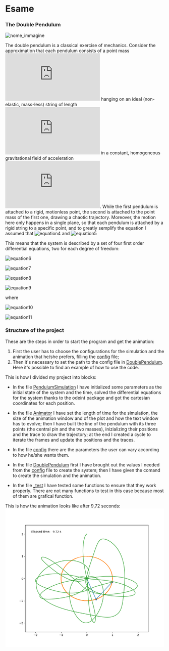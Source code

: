 # Esame
### The Double Pendulum
![nome_immagine](https://physicspython.files.wordpress.com/2019/02/double_pendulum-e1549896953882.png?w=400)

The double pendulum is a classical exercise of mechanics. Consider the approximation that each pendulum consists of a point mass ![equation1](https://latex.codecogs.com/gif.latex?m) hanging on an ideal (non-elastic, mass-less) string of length ![equation2](https://latex.codecogs.com/gif.latex?l) in a constant, homogeneous  gravitational field of acceleration ![equation3](https://latex.codecogs.com/gif.latex?g). While the first pendulum is attached to a rigid, motionless point, the second is attached to the point mass of the first one,  drawing a chaotic trajectory. Moreover, the motion here only happens in a single plane, so that each pendulum is attached by a rigid string to a specific point, and to greatly semplify the equation I assumed that ![equation4](https://latex.codecogs.com/gif.latex?m_{1}&space;=&space;m_{2}&space;=&space;1) and ![equation5](https://latex.codecogs.com/gif.latex?l_{1}&space;=&space;l_{2}&space;=&space;1.)

This means that the system is described by a set of four first order differential equations, two for each degree of freedom:

![equation6](https://latex.codecogs.com/gif.latex?\dot{\theta_1}&space;=&space;\frac{p_1&space;-&space;p_2cos(\theta_1&space;-&space;\theta_2)}{1&space;+&space;sin^2(\theta_1&space;-&space;\theta_2)})

![equation7](https://latex.codecogs.com/gif.latex?\dot{\theta_2}&space;=&space;\frac{2p_2&space;-&space;p_1cos(\theta_1&space;-&space;\theta_2)}{1&space;+&space;sin^2(\theta_1&space;-&space;\theta_2)})

![equation8](https://latex.codecogs.com/gif.latex?\dot{p_1}&space;=&space;-2gsin(\theta_1)&space;-&space;A&space;+&space;B)

![equation9](https://latex.codecogs.com/gif.latex?\dot{p_2}&space;=&space;-gsin(\theta_2)&space;+&space;A&space;-&space;B)

where

![equation10](https://latex.codecogs.com/gif.latex?A&space;=&space;\frac{p_1p_2sin(\theta_1&space;-&space;\theta_2)}{1&space;+&space;sin^2(\theta_1&space;-&space;\theta_2)})

![equation11](https://latex.codecogs.com/gif.latex?B&space;=&space;\frac{p_1^2&space;+&space;2p_2^2&space;-&space;p_1p_2cos(\theta_1&space;-&space;\theta_2)}{2[1&space;+&space;sin^2(\theta_1&space;-&space;\theta_2)]^2}sin[2(\theta_1&space;-&space;\theta_2)])


### Structure of the project
These are the steps in order to start the program and get the animation:

1) First the user has to choose the configurations for the simulation and the animation that he/she prefers, filling the [config](https://github.com/GiuliaPolverini/Esame/blob/master/config.json) file;
2) Then it's necessary to set the path to the config file in [DoublePendulum](https://github.com/GiuliaPolverini/Esame/blob/master/DoublePendulum.py). Here it's possible to find an example of how to use the code.

This is how I divided my project into blocks:

- In the file [PendulumSimulation](https://github.com/GiuliaPolverini/Esame/blob/master/PendulumSimulation.py) I have initialized some parameters as the initial state of the system and the time, solved the differential equations for the system thanks to the odeint package and got the cartesian coordinates for each position.

- In the file [Animator](https://github.com/GiuliaPolverini/Esame/blob/master/Animator.py) I have set the length of time for the simulation, the size of the animation window and of the plot and how the text window has to evolve; then I have built the line of the pendulum with its three points (the central pin and the two masses), inizializing their positions and the trace to draw the trajectory; at the end I created a cycle to iterate the frames and update the positions and the traces.

- In the file [config](https://github.com/GiuliaPolverini/Esame/blob/master/config.json) there are the parameters the user can vary according to how he/she wants them.

- In the file [DoublePendulum](https://github.com/GiuliaPolverini/Esame/blob/master/DoublePendulum.py) first I have brought out the values I needed from the [config](https://github.com/GiuliaPolverini/Esame/blob/master/config.json) file to create the system; then I have given the comand to create the simulation and the animation.

- In the file [_test](https://github.com/GiuliaPolverini/Esame/blob/master/_test.py) I have tested some functions to ensure that they work properly. There are not many functions to test in this case because most of them are grafical function.

This is how the animation looks like after 9,72 seconds:
![ScreenShot](Screenshot.png)

